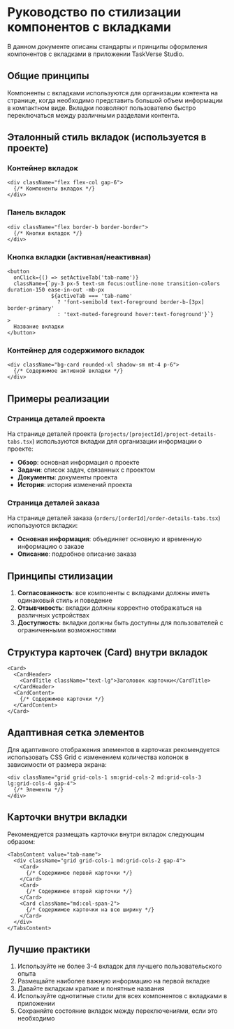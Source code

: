 # Руководство по стилизации компонентов с вкладками

В данном документе описаны стандарты и принципы оформления компонентов с вкладками в приложении TaskVerse Studio.

## Общие принципы

Компоненты с вкладками используются для организации контента на странице, когда необходимо представить большой объем информации в компактном виде. Вкладки позволяют пользователю быстро переключаться между различными разделами контента.

## Эталонный стиль вкладок (используется в проекте)

### Контейнер вкладок

```tsx
<div className="flex flex-col gap-6">
  {/* Компоненты вкладок */}
</div>
```

### Панель вкладок

```tsx
<div className="flex border-b border-border">
  {/* Кнопки вкладок */}
</div>
```

### Кнопка вкладки (активная/неактивная)

```tsx
<button
  onClick={() => setActiveTab('tab-name')}
  className={`py-3 px-5 text-sm focus:outline-none transition-colors duration-150 ease-in-out -mb-px 
              ${activeTab === 'tab-name'
                ? 'font-semibold text-foreground border-b-[3px] border-primary'
                : 'text-muted-foreground hover:text-foreground'}`}
>
  Название вкладки
</button>
```

### Контейнер для содержимого вкладок

```tsx
<div className="bg-card rounded-xl shadow-sm mt-4 p-6">
  {/* Содержимое активной вкладки */}
</div>
```

## Примеры реализации

### Страница деталей проекта

На странице деталей проекта (`projects/[projectId]/project-details-tabs.tsx`) используются вкладки для организации информации о проекте:

- **Обзор**: основная информация о проекте
- **Задачи**: список задач, связанных с проектом
- **Документы**: документы проекта
- **История**: история изменений проекта

### Страница деталей заказа

На странице деталей заказа (`orders/[orderId]/order-details-tabs.tsx`) используются вкладки:

- **Основная информация**: объединяет основную и временную информацию о заказе
- **Описание**: подробное описание заказа

## Принципы стилизации

1. **Согласованность**: все компоненты с вкладками должны иметь одинаковый стиль и поведение
2. **Отзывчивость**: вкладки должны корректно отображаться на различных устройствах
3. **Доступность**: вкладки должны быть доступны для пользователей с ограниченными возможностями

## Структура карточек (Card) внутри вкладок

```tsx
<Card>
  <CardHeader>
    <CardTitle className="text-lg">Заголовок карточки</CardTitle>
  </CardHeader>
  <CardContent>
    {/* Содержимое карточки */}
  </CardContent>
</Card>
```

## Адаптивная сетка элементов

Для адаптивного отображения элементов в карточках рекомендуется использовать CSS Grid с изменением количества колонок в зависимости от размера экрана:

```tsx
<div className="grid grid-cols-1 sm:grid-cols-2 md:grid-cols-3 lg:grid-cols-4 gap-4">
  {/* Элементы */}
</div>
```

## Карточки внутри вкладки

Рекомендуется размещать карточки внутри вкладок следующим образом:

```tsx
<TabsContent value="tab-name">
  <div className="grid grid-cols-1 md:grid-cols-2 gap-4">
    <Card>
      {/* Содержимое первой карточки */}
    </Card>
    <Card>
      {/* Содержимое второй карточки */}
    </Card>
    <Card className="md:col-span-2">
      {/* Содержимое карточки на всю ширину */}
    </Card>
  </div>
</TabsContent>
```

## Лучшие практики

1. Используйте не более 3-4 вкладок для лучшего пользовательского опыта
2. Размещайте наиболее важную информацию на первой вкладке
3. Давайте вкладкам краткие и понятные названия
4. Используйте однотипные стили для всех компонентов с вкладками в приложении
5. Сохраняйте состояние вкладок между переключениями, если это необходимо
